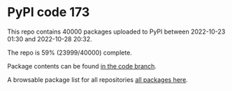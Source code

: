 # PyPI code 173

This repo contains 40000 packages uploaded to PyPI between 
2022-10-23 01:30 and 2022-10-28 20:32.

The repo is 59% (23999/40000) complete.

Package contents can be found [in the code branch](https://github.com/pypi-data/pypi-mirror-173/tree/code/packages).

A browsable package list for all repositories [all packages here](https://pypi-data.github.io/website/repositories/pypi-mirror-173).


